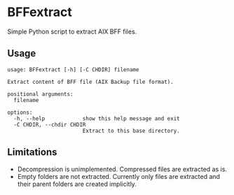 # BFFextract

Simple Python script to extract AIX BFF files.

## Usage

```
usage: BFFextract [-h] [-C CHDIR] filename

Extract content of BFF file (AIX Backup file format).

positional arguments:
  filename

options:
  -h, --help            show this help message and exit
  -C CHDIR, --chdir CHDIR
                        Extract to this base directory.
```

## Limitations

- Decompression is unimplemented. Compressed files are extracted as is.
- Empty folders are not extracted. Currently only files are extracted and their parent folders are created implicitly.
